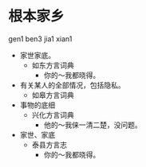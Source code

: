 







# 根本家乡
gen1 ben3 jia1 xian1
+ 家世家底。
  * 如东方言词典
    - 你的～我都晓得。
+ 有关某人的全部情况，包括隐私。
  * 如皋方言词典
+ 事物的底细
  * 兴化方言词典
    - 他的～我俫一清二楚，没问题。
+ 家世、家底
  * 泰县方言志
    - 你的～我都晓得。
